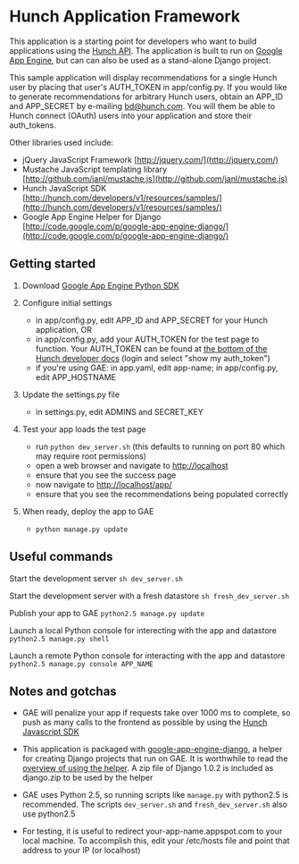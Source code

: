Hunch Application Framework
================================

This application is a starting point for developers who want to build
applications using the [Hunch API](http://hunch.com/developers/). The
application is built to run on [Google App Engine](http://code.google.com/appengine/),
but can can also be used as a stand-alone Django project.

This sample application will display recommendations for a single
Hunch user by placing that user's AUTH_TOKEN in app/config.py. If you
would like to generate recommendations for arbitrary Hunch users,
obtain an APP_ID and APP_SECRET by e-mailing [bd@hunch.com](mailto:bd_hunch.com). You will
them be able to Hunch connect (OAuth) users into your application and
store their auth_tokens.

Other libraries used include:

* jQuery JavaScript Framework [http://jquery.com/](http://jquery.com/)
* Mustache JavaScript templating library [http://github.com/janl/mustache.js](http://github.com/janl/mustache.js)
* Hunch JavaScript SDK [http://hunch.com/developers/v1/resources/samples/](http://hunch.com/developers/v1/resources/samples/)
* Google App Engine Helper for Django [http://code.google.com/p/google-app-engine-django/](http://code.google.com/p/google-app-engine-django/)


Getting started
---------------

1. Download [Google App Engine Python SDK](http://code.google.com/appengine/downloads.html)

2. Configure initial settings
   * in app/config.py, edit APP_ID and APP_SECRET for your Hunch application, OR
   * in app/config.py, add your AUTH_TOKEN for the test page to function. Your AUTH_TOKEN can be found at [the bottom of the Hunch developer docs](http://hunch.com/developers/v1/docs/) (login and select "show my auth_token")
   * if you're using GAE: in app.yaml, edit app-name; in app/config.py, edit APP_HOSTNAME

3. Update the settings.py file
   * in settings.py, edit ADMINS and SECRET_KEY

4. Test your app loads the test page
   * run `python dev_server.sh` (this defaults to running on port 80 which may require root permissions)
   * open a web browser and navigate to [http://localhost](http://localhost)
   * ensure that you see the success page
   * now navigate to [http://localhost/app/](http://localhost/app/)
   * ensure that you see the recommendations being populated correctly

5. When ready, deploy the app to GAE
   * `python manage.py update`


Useful commands
---------------

Start the development server
`sh dev_server.sh`

Start the development server with a fresh datastore
`sh fresh_dev_server.sh`

Publish your app to GAE
`python2.5 manage.py update`

Launch a local Python console for interecting with the app and datastore
`python2.5 manage.py shell`

Launch a remote Python console for interacting with the app and datastore
`python2.5 manage.py console APP_NAME`


Notes and gotchas
-----------------

* GAE will penalize your app if requests take over 1000 ms to complete, so
push as many calls to the frontend as possible by using the
[Hunch Javascript SDK](http://hunch.com/media/js/hunch-api.js)

* This application is packaged with [google-app-engine-django](http://code.google.com/p/google-app-engine-django/), a helper
for creating Django projects that run on GAE. It is worthwhile to read
the [overview of using the helper](http://code.google.com/appengine/articles/appengine_helper_for_django.html).
A zip file of Django 1.0.2 is included as django.zip to be used by the
helper

* GAE uses Python 2.5, so running scripts like `manage.py` with python2.5 is
recommended. The scripts `dev_server.sh` and `fresh_dev_server.sh` also use python2.5

* For testing, it is useful to redirect your-app-name.appspot.com to your local machine.
To accomplish this, edit your /etc/hosts file and point that address to your IP (or localhost)
